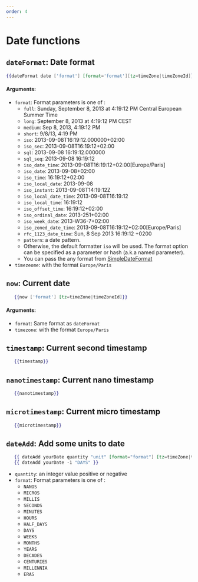```yaml
---
order: 4
---
```


# Date functions


## `dateFormat`: Date format

```handlebars
{{dateFormat date ['format'] [format='format'][tz=timeZone|timeZoneId]}}
```


#### Arguments:
- `format`: Format parameters is one of :
  - `full`: Sunday, September 8, 2013 at 4:19:12 PM Central European Summer Time
  - `long`: September 8, 2013 at 4:19:12 PM CEST
  - `medium`: Sep 8, 2013, 4:19:12 PM
  - `short`: 9/8/13, 4:19 PM
  - `iso`: 2013-09-08T16:19:12.000000+02:00
  - `iso_sec`: 2013-09-08T16:19:12+02:00
  - `sql`: 2013-09-08 16:19:12.000000
  - `sql_seq`: 2013-09-08 16:19:12
  - `iso_date_time`: 2013-09-08T16:19:12+02:00[Europe/Paris]
  - `iso_date`: 2013-09-08+02:00
  - `iso_time`: 16:19:12+02:00
  - `iso_local_date`: 2013-09-08
  - `iso_instant`: 2013-09-08T14:19:12Z
  - `iso_local_date_time`: 2013-09-08T16:19:12
  - `iso_local_time`: 16:19:12
  - `iso_offset_time`: 16:19:12+02:00
  - `iso_ordinal_date`: 2013-251+02:00
  - `iso_week_date`: 2013-W36-7+02:00
  - `iso_zoned_date_time`: 2013-09-08T16:19:12+02:00[Europe/Paris]
  - `rfc_1123_date_time`: Sun, 8 Sep 2013 16:19:12 +0200
  - `pattern`: a date pattern.
  - Otherwise, the default formatter `iso` will be used. The format option can be specified as a parameter or hash (a.k.a named parameter).
  - You can pass the any format from [SimpleDateFormat](https://docs.oracle.com/javase/7/docs/api/java/text/SimpleDateFormat.html)
- `timezeome`: with the format `Europe/Paris`

## `now`: Current date

```handlebars
   {{now ['format'] [tz=timeZone|timeZoneId]}}
```

#### Arguments:
- `format`: Same format as `dateFormat`
 - `timezone`: with the format `Europe/Paris`

## `timestamp`: Current second timestamp

```handlebars
   {{timestamp}}
```


## `nanotimestamp`: Current nano timestamp

```handlebars
   {{nanotimestamp}}
```


## `microtimestamp`: Current micro timestamp

```handlebars
   {{microtimestamp}}
```



## `dateAdd`: Add some units to date

```handlebars
   {{ dateAdd yourDate quantity "unit" [format="format"] [tz=timeZone|timeZoneId] }}
   {{ dateAdd yourDate -1 "DAYS" }}
```
- `quantity`: an integer value positive or negative
- `format`: Format parameters is one of :
  - `NANOS`
  - `MICROS`
  - `MILLIS`
  - `SECONDS`
  - `MINUTES`
  - `HOURS`
  - `HALF_DAYS`
  - `DAYS`
  - `WEEKS`
  - `MONTHS`
  - `YEARS`
  - `DECADES`
  - `CENTURIES`
  - `MILLENNIA`
  - `ERAS`
